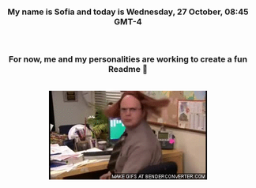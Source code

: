 


<div align="center">
<h3 >My name is Sofia and today is Wednesday, 27 October, 08:45 GMT-4</h3><br>
<h3 >For now, me and my personalities are working to create a fun Readme 👋
</h3><br>
<img src='img/dwight.gif' alt='working...'/>
</div>
